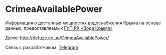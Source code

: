# CrimeaAvailablePower

Информация о доступных мощностях водоснабжения Крыма на основе данных, предоставляемых [ГУП РК «Вода Крыма»](http://voda.crimea.ru)

Демо: http://defuze.cc.ua/CrimeaAvailablePower/

Связь с разработчиком: [Telegram](https://t.me/defuze)
